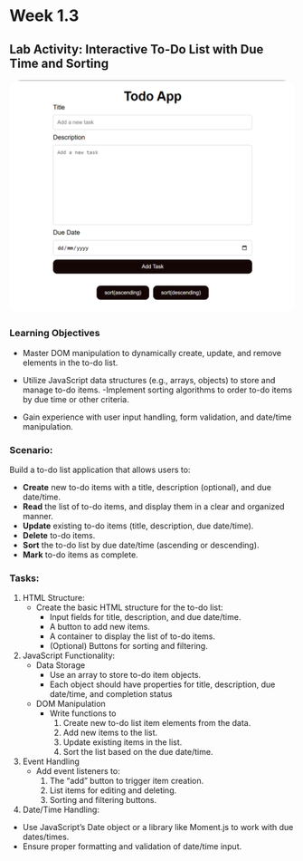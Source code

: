 # Week 1.3

## Lab Activity: Interactive To-Do List with Due Time and Sorting

<img src="./img.png" alt="todo page" style="border-radius: 20px"/>

### Learning Objectives

- Master DOM manipulation to dynamically create, update, and remove elements in the
  to-do list.

- Utilize JavaScript data structures (e.g., arrays, objects) to store and manage to-do items.
  -Implement sorting algorithms to order to-do items by due time or other criteria.
- Gain experience with user input handling, form validation, and date/time manipulation.
### Scenario:
Build a to-do list application that allows users to:
- **Create** new to-do items with a title, description (optional), and due date/time.
- **Read** the list of to-do items, and display them in a clear and organized manner.
- **Update** existing to-do items (title, description, due date/time).
- **Delete** to-do items.
- **Sort** the to-do list by due date/time (ascending or descending).
- **Mark** to-do items as complete.

### Tasks:
1. HTML Structure:
    - Create the basic HTML structure for the to-do list:
        - Input fields for title, description, and due date/time.
        - A button to add new items.
        - A container to display the list of to-do items.
        - (Optional) Buttons for sorting and filtering.
2. JavaScript Functionality:
    - Data Storage
        - Use an array to store to-do item objects.
        - Each object should have properties for title, description, due
          date/time, and completion status
    - DOM Manipulation
        - Write functions to
            1. Create new to-do list item elements from the data.
            2. Add new items to the list.
            3. Update existing items in the list.
            4. Sort the list based on the due date/time.
3. Event Handling
    - Add event listeners to:
        1. The “add” button to trigger item creation.
        2. List items for editing and deleting.
        3. Sorting and filtering buttons.
4. Date/Time Handling:
- Use JavaScript’s Date object or a library like Moment.js to work with
  due dates/times.
- Ensure proper formatting and validation of date/time input.